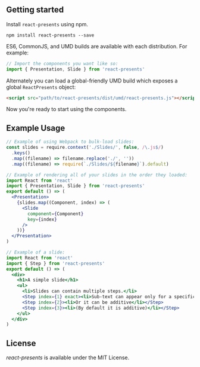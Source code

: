 Getting started
---------------

Install `react-presents` using npm.

```shell
npm install react-presents --save
```

ES6, CommonJS, and UMD builds are available with each distribution.
For example:

```js
// Import the components you want like so:
import { Presentation, Slide } from 'react-presents'
```

Alternately you can load a global-friendly UMD build which exposes a global `ReactPresents` object:

```html
<script src="path/to/react-presents/dist/umd/react-presents.js"></script>
```

Now you're ready to start using the components.

Example Usage
---------

```jsx
// Example of using Webpack to bulk-load slides:
const slides = require.context('./Slides/', false, /\.js$/)
  .keys()
  .map((filename) => filename.replace('./', ''))
  .map((filename) => require(`./Slides/${filename}`).default)

// Example of rendering all of your slides in the order they loaded:
import React from 'react'
import { Presentation, Slide } from 'react-presents'
export default () => (
  <Presentation>
    {slides.map((Component, index) => (
      <Slide
        component={Component}
        key={index}
      />
    ))}
  </Presentation>
)

// Example of a slide:
import React from 'react'
import { Step } from 'react-presents'
export default () => (
  <div>
    <h1>A simple slide</h1>
    <ul>
      <li>Slides can contain multiple steps.</li>
      <Step index={1} exact><li>Sub-text can appear only for a specific step</li></Step>
      <Step index={2}><li>Or it can be additive</li></Step>
      <Step index={3}><li>(By default it is additive)</li></Step>
    </ul>
  </div>
)
```

License
---------

*react-presents* is available under the MIT License.

